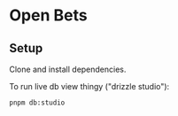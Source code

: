 # Open Bets

## Setup

Clone and install dependencies.

To run live db view thingy ("drizzle studio"):

```bash
pnpm db:studio
```
